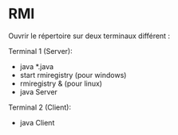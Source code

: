 # RMI
Ouvrir le répertoire sur deux terminaux différent :

Terminal 1 (Server):

* java *.java
* start rmiregistry 	(pour windows)
* rmiregistry & 		(pour linux)
* java Server

Terminal 2 (Client):

* java Client
